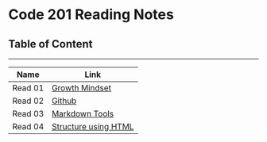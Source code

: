 # Code 201 Reading Notes

## Table of Content

___

| Name | Link |
| --- | --- |
| Read 01 | [Growth Mindset](GrowthMindset) |
| Read 02 | [Github](Github) |
| Read 03 | [Markdown Tools](Markdown) |
| Read 04 | [Structure using HTML](HTML) |